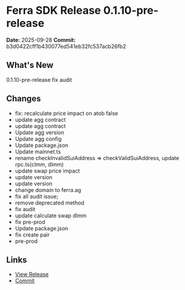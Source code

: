 # Ferra SDK Release 0.1.10-pre-release

**Date:** 2025-09-28
**Commit:** b3d0422cff1b430077ed541eb32fc537acb26fb2

## What's New
0.1.10-pre-release fix audit

## Changes
- fix: recalculate price impact on atob false
- update agg contract
- update agg contract
- Update agg version
- Update agg config
- Update package.json
- Update mainnet.ts
- rename checkInvalidSuiAddress => checkValidSuiAddress, update rpc.ts(clmm, dlmm)
- update swap price impact
- update version
- update version
- change domain to ferra.ag
- fix all audit issue;
- remove deprecated method
- fix audit
- update calculate swap dlmm
- fix pre-prod
- Update package.json
- fix create pair
- pre-prod

## Links
- [View Release](https://github.com/Ferra-Labs/ferra-sdks/releases/tag/0.1.10-pre-release)
- [Commit](https://github.com/Ferra-Labs/ferra-sdks/commit/b3d0422cff1b430077ed541eb32fc537acb26fb2)
